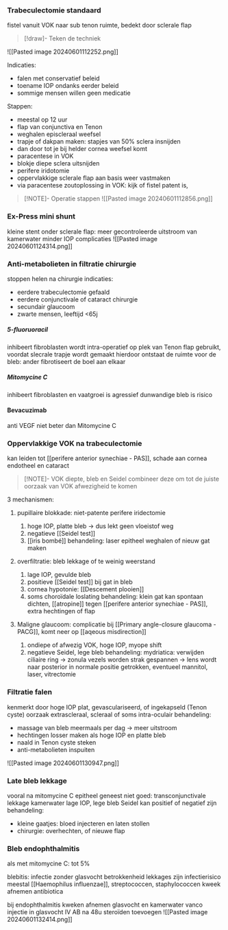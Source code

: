 ### Trabeculectomie standaard

fistel vanuit VOK naar sub tenon ruimte, bedekt door sclerale flap

> [!draw]- Teken de techniek
> 
![[Pasted image 20240601112252.png]]

Indicaties:
- falen met conservatief beleid
- toename IOP ondanks eerder beleid
- sommige mensen willen geen medicatie

Stappen:
- meestal op 12 uur
- flap van conjunctiva en Tenon
- weghalen episcleraal weefsel
- trapje of dakpan maken: stapjes van 50% sclera insnijden
- dan door tot je bij helder cornea weefsel komt
- paracentese in VOK
- blokje diepe sclera uitsnijden
- perifere iridotomie
- oppervlakkige sclerale flap aan basis weer vastmaken
- via paracentese zoutoplossing in VOK: kijk of fistel patent is,

> [!NOTE]- Operatie stappen
> ![[Pasted image 20240601112856.png]]


### Ex-Press mini shunt
kleine stent onder sclerale flap: meer gecontroleerde uitstroom van kamerwater
minder IOP complicaties
![[Pasted image 20240601124314.png]]

### Anti-metabolieten in filtratie chirurgie
stoppen helen na chirurgie
indicaties:
- eerdere trabeculectomie gefaald
- eerdere conjunctivale of cataract chirurgie
- secundair glaucoom
- zwarte mensen, leeftijd <65j

##### 5-fluoruoracil 
inhibeert fibroblasten
wordt intra-operatief op plek van Tenon flap gebruikt, voordat slecrale trapje wordt gemaakt
hierdoor ontstaat de ruimte voor de bleb: ander fibrotiseert de boel aan elkaar
##### Mitomycine C
inhibeert fibroblasten en vaatgroei
is agressief
dunwandige bleb is risico

#### Bevacuzimab
anti VEGF
niet beter dan Mitomycine C



### Oppervlakkige VOK na trabeculectomie
kan leiden tot [[perifere anterior synechiae - PAS]], schade aan cornea endotheel en cataract


> [!NOTE]- VOK diepte, bleb en Seidel
> combineer deze om tot de juiste oorzaak van VOK afwezigheid te komen

3 mechanismen:
1. pupillaire blokkade: niet-patente perifere iridectomie
	1. hoge IOP, platte bleb -> dus lekt geen vloeistof weg
	2. negatieve [[Seidel test]]
	3. [[iris bombé]]
	behandeling: laser epitheel weghalen of nieuw gat maken

2. overfiltratie: bleb lekkage of te weinig weerstand
	1. lage IOP, gevulde bleb
	2. positieve [[Seidel test]] bij gat in bleb
	3. cornea hypotonie: [[Descement plooien]]
	4. soms choroïdale loslating
	behandeling: klein gat kan spontaan dichten, [[atropine]] tegen [[perifere anterior synechiae - PAS]], extra hechtingen of flap

3. Maligne glaucoom: complicatie bij [[Primary angle-closure glaucoma - PACG]], komt neer op [[aqeous misdirection]] 
	1. ondiepe of afwezig VOK, hoge IOP, myope shift
	2. negatieve Seidel, lege bleb
	behandeling: mydriatica: verwijden ciliaire ring -> zonula vezels worden strak gespannen -> lens wordt naar posterior in normale positie getrokken, eventueel mannitol, laser, vitrectomie

### Filtratie falen
kenmerkt door hoge IOP
plat, gevasculariseerd, of ingekapseld (Tenon cyste)
oorzaak extrascleraal, scleraal of soms intra-oculair
behandeling:
- massage van bleb meermaals per dag -> meer uitstroom
- hechtingen losser maken als hoge IOP en platte bleb
- naald in Tenon cyste steken
- anti-metabolieten inspuiten

![[Pasted image 20240601130947.png]]
### Late bleb lekkage
vooral na mitomycine C
epitheel geneest niet goed: transconjunctivale lekkage kamerwater
lage IOP, lege bleb
Seidel kan positief of negatief zijn
behandeling:
- kleine gaatjes: bloed injecteren en laten stollen
- chirurgie: overhechten, of nieuwe flap

### Bleb endophthalmitis
als met mitomycine C: tot 5% 

blebitis: infectie zonder glasvocht betrokkenheid
lekkages zijn infectierisico
meestal [[Haemophilus influenzae]], streptococcen, staphylococcen
kweek afnemen
antibiotica

bij endophthalmitis
kweken afnemen glasvocht en kamerwater
vanco injectie in glasvocht
IV AB
na 48u steroïden toevoegen
![[Pasted image 20240601132414.png]]






